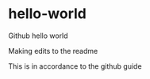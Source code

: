 # hello-world
Github hello world 

Making edits to the readme

This is in accordance to the github guide
